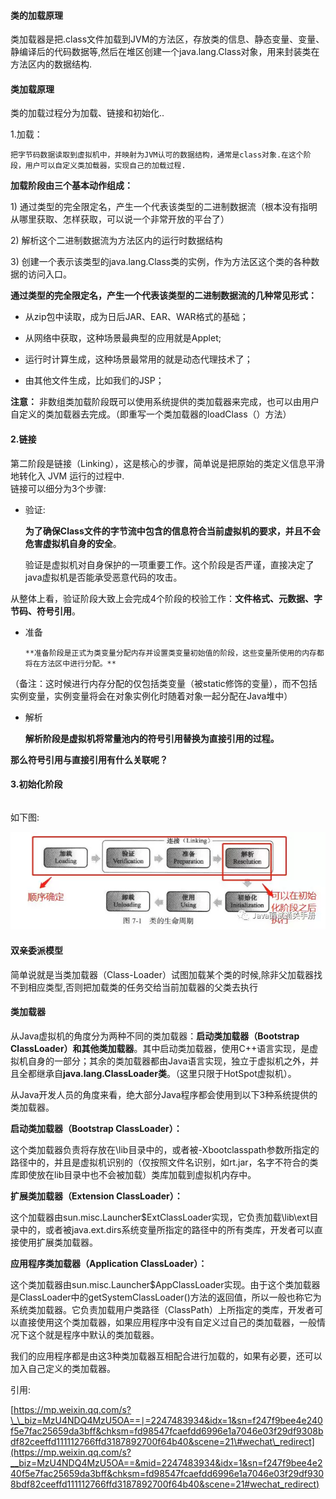 #### 类的加载原理

类加载器是把.class文件加载到JVM的方法区，存放类的信息、静态变量、变量、静编译后的代码数据等,然后在堆区创建一个java.lang.Class对象，用来封装类在方法区内的数据结构.

#### 类加载原理

类的加载过程分为加载、链接和初始化..

1.加载：

```
把字节码数据读取到虚拟机中，并映射为JVM认可的数据结构，通常是class对象.在这个阶段，用户可以自定义类加载器，实现自己的加载过程.
```

**加载阶段由三个基本动作组成：**

1\) 通过类型的完全限定名，产生一个代表该类型的二进制数据流（根本没有指明从哪里获取、怎样获取，可以说一个非常开放的平台了）

2\) 解析这个二进制数据流为方法区内的运行时数据结构

3\) 创建一个表示该类型的java.lang.Class类的实例，作为方法区这个类的各种数据的访问入口。

**通过类型的完全限定名，产生一个代表该类型的二进制数据流的几种常见形式：**

* 从zip包中读取，成为日后JAR、EAR、WAR格式的基础；

* 从网络中获取，这种场景最典型的应用就是Applet;

* 运行时计算生成，这种场景最常用的就是动态代理技术了；

* 由其他文件生成，比如我们的JSP；

**注意：** 非数组类加载阶段既可以使用系统提供的类加载器来完成，也可以由用户自定义的类加载器去完成。（即重写一个类加载器的loadClass（）方法）

#### 2.链接

第二阶段是链接（Linking），这是核心的步骤，简单说是把原始的类定义信息平滑地转化入 JVM 运行的过程中.  
  链接可以细分为3个步骤:

* 验证:

  **为了确保Class文件的字节流中包含的信息符合当前虚拟机的要求，并且不会危害虚拟机自身的安全**。

  验证是虚拟机对自身保护的一项重要工作。这个阶段是否严谨，直接决定了java虚拟机是否能承受恶意代码的攻击。

从整体上看，验证阶段大致上会完成4个阶段的校验工作：**文件格式、元数据、字节码、符号引用**。

* 准备

  ```
  **准备阶段是正式为类变量分配内存并设置类变量初始值的阶段，这些变量所使用的内存都将在方法区中进行分配。**
  ```

（备注：这时候进行内存分配的仅包括类变量（被static修饰的变量），而不包括实例变量，实例变量将会在对象实例化时随着对象一起分配在Java堆中）

* 解析

  **解析阶段是虚拟机将常量池内的符号引用替换为直接引用的过程。**

**那么符号引用与直接引用有什么关联呢？**

#### 3.初始化阶段

```

```

如下图:

![](/assets/classloader.png)

#### 双亲委派模型

简单说就是当类加载器（Class-Loader）试图加载某个类的时候,除非父加载器找不到相应类型,否则把加载类的任务交给当前加载器的父类去执行

#### 类加载器

从Java虚拟机的角度分为两种不同的类加载器：**启动类加载器（Bootstrap ClassLoader）**和**其他类加载器**。其中启动类加载器，使用C++语言实现，是虚拟机自身的一部分；其余的类加载器都由Java语言实现，独立于虚拟机之外，并且全都继承自**java.lang.ClassLoader类**。（这里只限于HotSpot虚拟机）。

从Java开发人员的角度来看，绝大部分Java程序都会使用到以下3种系统提供的类加载器。

**启动类加载器（Bootstrap ClassLoader）：**

这个类加载器负责将存放在\lib目录中的，或者被-Xbootclasspath参数所指定的路径中的，并且是虚拟机识别的（仅按照文件名识别，如rt.jar，名字不符合的类库即使放在lib目录中也不会被加载）类库加载到虚拟机内存中。

**扩展类加载器（Extension ClassLoader）：**

这个加载器由sun.misc.Launcher$ExtClassLoader实现，它负责加载\lib\ext目录中的，或者被java.ext.dirs系统变量所指定的路径中的所有类库，开发者可以直接使用扩展类加载器。

**应用程序类加载器（Application ClassLoader）：**

这个类加载器由sun.misc.Launcher$AppClassLoader实现。由于这个类加载器是ClassLoader中的getSystemClassLoader\(\)方法的返回值，所以一般也称它为系统类加载器。它负责加载用户类路径（ClassPath）上所指定的类库，开发者可以直接使用这个类加载器，如果应用程序中没有自定义过自己的类加载器，一般情况下这个就是程序中默认的类加载器。

我们的应用程序都是由这3种类加载器互相配合进行加载的，如果有必要，还可以加入自己定义的类加载器。

引用:

[https://mp.weixin.qq.com/s?\_\_biz=MzU4NDQ4MzU5OA==∣=2247483934&idx=1&sn=f247f9bee4e240f5e7fac25659da3bff&chksm=fd98547fcaefdd6996e1a7046e03f29df9308bdf82ceeffd111112766ffd3187892700f64b40&scene=21\#wechat\_redirect](https://mp.weixin.qq.com/s?__biz=MzU4NDQ4MzU5OA==&mid=2247483934&idx=1&sn=f247f9bee4e240f5e7fac25659da3bff&chksm=fd98547fcaefdd6996e1a7046e03f29df9308bdf82ceeffd111112766ffd3187892700f64b40&scene=21#wechat_redirect)


